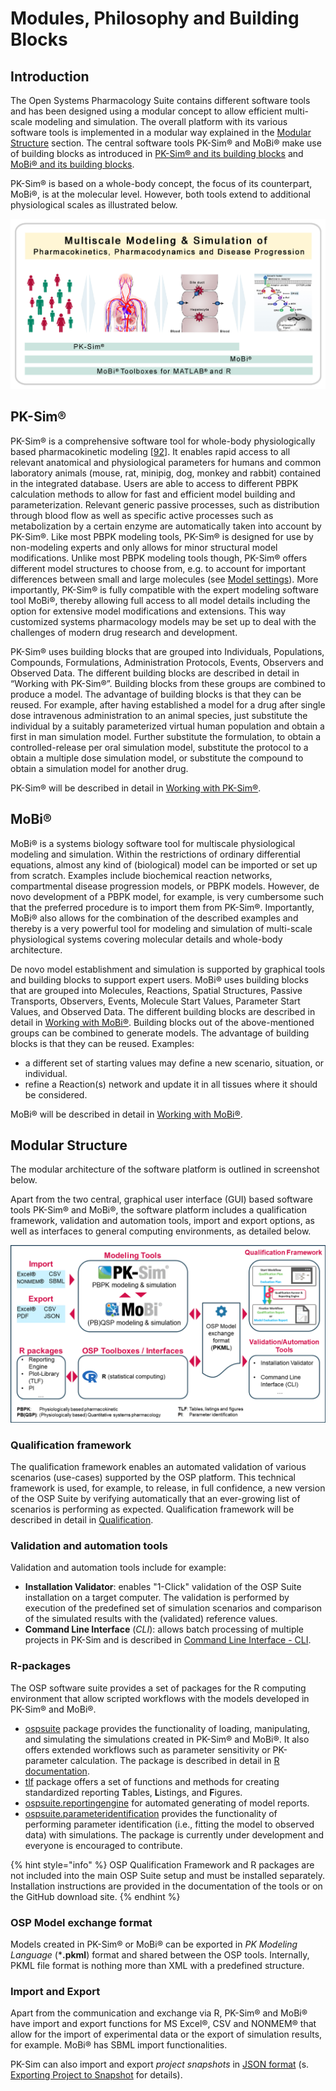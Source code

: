 # Modules, Philosophy and Building Blocks

## Introduction

The Open Systems Pharmacology Suite contains different software tools and has been designed using a modular concept to allow efficient multi-scale modeling and simulation. The overall platform with its various software tools is implemented in a modular way explained in the [Modular Structure](#modular-structure) section. The central software tools PK-Sim® and MoBi® make use of building blocks as introduced in [PK-Sim® and its building blocks](#pk-sim) and [MoBi® and its building blocks](#mobi).

PK-Sim® is based on a whole-body concept, the focus of its counterpart, MoBi®, is at the molecular level. However, both tools extend to additional physiological scales as illustrated below.

![Multiscale modeling and simulation (taken from [18])](../assets/images/part-2/Eissing_et_al_Frontiers_2011_Figure1.jpg)

## PK-Sim®

PK-Sim® is a comprehensive software tool for whole-body physiologically based pharmacokinetic modeling \[[92](../references.md#92)\]. It enables rapid access to all relevant anatomical and physiological parameters for humans and common laboratory animals (mouse, rat, minipig, dog, monkey and rabbit) contained in the integrated database. Users are able to access to different PBPK calculation methods to allow for fast and efficient model building and parameterization. Relevant generic passive processes, such as distribution through blood flow as well as specific active processes such as metabolization by a certain enzyme are automatically taken into account by PK-Sim®. Like most PBPK modeling tools, PK-Sim® is designed for use by non-modeling experts and only allows for minor structural model modifications. Unlike most PBPK modeling tools though, PK-Sim® offers different model structures to choose from, e.g. to account for important differences between small and large molecules (see [Model settings](../part-3/pk-sim-simulations.md#model-settings)). More importantly, PK-Sim® is fully compatible with the expert modeling software tool MoBi®, thereby allowing full access to all model details including the option for extensive model modifications and extensions. This way customized systems pharmacology models may be set up to deal with the challenges of modern drug research and development.

PK-Sim® uses building blocks that are grouped into Individuals, Populations, Compounds, Formulations, Administration Protocols, Events, Observers and Observed Data. The different building blocks are described in detail in “Working with PK-Sim®”. Building blocks from these groups are combined to produce a model. The advantage of building blocks is that they can be reused. For example, after having established a model for a drug after single dose intravenous administration to an animal species, just substitute the individual by a suitably parameterized virtual human population and obtain a first in man simulation model. Further substitute the formulation, to obtain a controlled-release per oral simulation model, substitute the protocol to a obtain a multiple dose simulation model, or substitute the compound to obtain a simulation model for another drug.

PK-Sim® will be described in detail in [Working with PK-Sim®](../part-3/pk-sim-quick-guide‌.md).

## MoBi®

MoBi® is a systems biology software tool for multiscale physiological modeling and simulation. Within the restrictions of ordinary differential equations, almost any kind of (biological) model can be imported or set up from scratch. Examples include biochemical reaction networks, compartmental disease progression models, or PBPK models. However, de novo development of a PBPK model, for example, is very cumbersome such that the preferred procedure is to import them from PK-Sim®. Importantly, MoBi® also allows for the combination of the described examples and thereby is a very powerful tool for modeling and simulation of multi-scale physiological systems covering molecular details  and whole-body architecture.

De novo model establishment and simulation is supported by graphical tools and building blocks to support expert users. MoBi® uses building blocks that are grouped into Molecules, Reactions, Spatial Structures, Passive Transports, Observers, Events, Molecule Start Values, Parameter Start Values, and Observed Data. The different building blocks are described in detail in [Working with MoBi®](../part-4/first-steps.md). Building blocks out of the above-mentioned groups can be combined to generate models. The advantage of building blocks is that they can be reused. Examples:

- a different set of starting values may define a new scenario, situation, or individual. 
- refine a Reaction(s) network and update it in all tissues where it should be considered.

MoBi® will be described in detail in [Working with MoBi®](../part-4/first-steps.md).

## Modular Structure‌

The modular architecture of the software platform is outlined in screenshot below.

Apart from the two central, graphical user interface (GUI) based software tools PK-Sim® and MoBi®, the software platform includes a qualification framework, validation and automation tools, import and export options, as well as interfaces to general computing environments, as detailed below.

![Modular structure of the software platform](../assets/images/part-2/OSP_software_landscape.png)

### Qualification framework

The qualification framework enables an automated validation of various scenarios (use-cases) supported by the OSP platform. This technical framework is used, for example, to release, in full confidence, a new version of the OSP Suite by verifying automatically that an ever-growing list of scenarios is performing as expected. Qualification framework will be described in detail in [Qualification‌](../part-5/qualification.md).

### Validation and automation tools

Validation and automation tools include for example:

* **Installation Validator**: enables "1-Click" validation of the OSP Suite installation on a target computer. The validation is performed by execution of the predefined set of simulation scenarios and comparison of the simulated results with the (validated) reference values.
* **Command Line Interface** (*CLI*): allows batch processing of multiple projects in PK-Sim and is described in [Command Line Interface - CLI](../part-3/pk-sim-command-line-interface.md).

### R-packages

The OSP software suite provides a set of packages for the R computing environment that allow scripted workflows with the models developed in PK-Sim® and MoBi®.

- [ospsuite](https://github.com/Open-Systems-Pharmacology/OSPSuite-R) package provides the functionality of loading, manipulating, and simulating the simulations created in PK-Sim® and MoBi®. It also offers extended workflows such as parameter sensitivity or PK-parameter calculation. The package is described in detail in [R documentation](../part-6/introduction-ospsuite.md).
- [tlf](https://github.com/Open-Systems-Pharmacology/TLF-Library) package offers a set of functions and methods for creating standardized reporting **T**ables, **L**istings, and **F**igures.
- [ospsuite.reportingengine](https://github.com/Open-Systems-Pharmacology/OSPSuite.ReportingEngine) for automated generating of model reports.
- [ospsuite.parameteridentification](https://github.com/Open-Systems-Pharmacology/OSPSuite.ParameterIdentification) provides the functionality of performing parameter identification (i.e., fitting the model to observed data) with simulations. The package is currently under development and everyone is encouraged to contribute. 

{% hint style="info" %}
OSP Qualification Framework and R packages are not included into the main OSP Suite setup and must be installed separately. Installation instructions are provided in the documentation of the tools or on the GitHub download site.
{% endhint %}

### OSP Model exchange format

Models created in PK-Sim® or MoBi® can be exported in *PK Modeling Language* (***.pkml**) format and shared between the OSP tools. Internally, PKML file format is nothing more than XML with a predefined structure.

### Import and Export‌

Apart from the communication and exchange via R, PK-Sim® and MoBi® have import and export functions for MS Excel®, CSV and NONMEM® that allow for the import of experimental data or the export of simulation results, for example.  MoBi® has SBML import functionalities. 

PK-Sim can also import and export *project snapshots* in [JSON format](https://en.wikipedia.org/wiki/JSON) (s. [Exporting Project to Snapshot](../part-3/importing-exporting-project-data-models.md#exporting-project-to-snapshot-loading-project-from-snapshot) for details).
